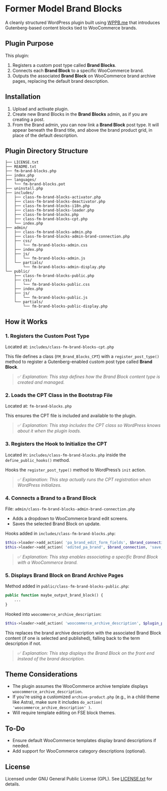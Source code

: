 # Former Model Brand Blocks

A cleanly structured WordPress plugin built using [WPPB.me](https://wppb.me/) that introduces Gutenberg-based content blocks tied to WooCommerce brands.

## Plugin Purpose

This plugin:

1. Registers a custom post type called **Brand Blocks**.
2. Connects each **Brand Block** to a specific WooCommerce brand.
3. Outputs the associated **Brand Block** on WooCommerce brand archive pages, replacing the default brand description.

## Installation

1. Upload and activate plugin.
2. Create new Brand Blocks in the **Brand Blocks** admin, as if you are creating a post.
3. From the Brand admin, you can now link a **Brand Block** post type. It will appear beneath the Brand title, and above the brand product grid, in place of the default description.


## Plugin Directory Structure

```
├── LICENSE.txt
├── README.txt
├── fm-brand-blocks.php
├── index.php
├── languages/
│   └── fm-brand-blocks.pot
├── uninstall.php
├── includes/
│   ├── class-fm-brand-blocks-activator.php
│   ├── class-fm-brand-blocks-deactivator.php
│   ├── class-fm-brand-blocks-i18n.php
│   ├── class-fm-brand-blocks-loader.php
│   ├── class-fm-brand-blocks.php
│   ├── class-fm-brand-blocks-cpt.php
│   └── index.php
├── admin/
│   ├── class-fm-brand-blocks-admin.php
│   ├── class-fm-brand-blocks-admin-brand-connection.php
│   ├── css/
│   │   └── fm-brand-blocks-admin.css
│   ├── index.php
│   ├── js/
│   │   └── fm-brand-blocks-admin.js
│   └── partials/
│       └── fm-brand-blocks-admin-display.php
└── public/
    ├── class-fm-brand-blocks-public.php
    ├── css/
    │   └── fm-brand-blocks-public.css
    ├── index.php
    ├── js/
    │   └── fm-brand-blocks-public.js
    └── partials/
        └── fm-brand-blocks-public-display.php
```

## How it Works

### 1. Registers the Custom Post Type

Located at: `includes/class-fm-brand-blocks-cpt.php`

This file defines a class (`FM_Brand_Blocks_CPT`) with a `register_post_type()` method to register a Gutenberg-enabled custom post type called **Brand Block**.

> ✅ _Explanation: This step defines how the Brand Block content type is created and managed._

### 2. Loads the CPT Class in the Bootstrap File

Located at: `fm-brand-blocks.php`

This ensures the CPT file is included and available to the plugin.

> ✅ _Explanation: This step includes the CPT class so WordPress knows about it when the plugin loads._

### 3. Registers the Hook to Initialize the CPT

Located in: `includes/class-fm-brand-blocks.php` inside the `define_public_hooks()` method.

Hooks the `register_post_type()` method to WordPress’s `init` action.

> ✅ _Explanation: This step actually runs the CPT registration when WordPress initializes._

### 4. Connects a Brand to a Brand Block

File: `admin/class-fm-brand-blocks-admin-brand-connection.php`

- Adds a dropdown to WooCommerce brand edit screens.
- Saves the selected Brand Block on update.

Hooks added in `includes/class-fm-brand-blocks.php`:

```php
$this->loader->add_action( 'pa_brand_edit_form_fields', $brand_connection, 'edit_brand_form_field' );
$this->loader->add_action( 'edited_pa_brand', $brand_connection, 'save_brand_block_connection' );
```

> ✅ _Explanation: This step enables associating a specific Brand Block with a WooCommerce brand._

### 5. Displays Brand Block on Brand Archive Pages

Method added in `public/class-fm-brand-blocks-public.php`:

```php
public function maybe_output_brand_block() {
    ...
}
```

Hooked into `woocommerce_archive_description`:

```php
$this->loader->add_action( 'woocommerce_archive_description', $plugin_public, 'maybe_output_brand_block' );
```

This replaces the brand archive description with the associated Brand Block content (if one is selected and published), falling back to the term description if not.

> ✅ _Explanation: This step displays the Brand Block on the front end instead of the brand description._

## Theme Considerations

- The plugin assumes the WooCommerce archive template displays `woocommerce_archive_description`.
- If you're using a customized `archive-product.php` (e.g., in a child theme like Astra), make sure it includes `do_action( 'woocommerce_archive_description' )`.
- Will require template editing on FSE block themes.

## To-Do

- Ensure default WooCommerce templates display brand descriptions if needed.
- Add support for WooCommerce category descriptions (optional).

## License

Licensed under GNU General Public License (GPL). See [LICENSE.txt](LICENSE.txt) for details.

